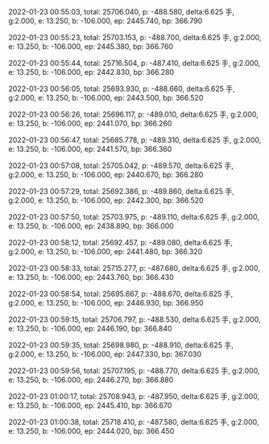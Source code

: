 2022-01-23 00:55:03, total: 25706.040, p: -488.580, delta:6.625 手, g:2.000, e: 13.250, b: -106.000, ep: 2445.740, bp: 366.790

2022-01-23 00:55:23, total: 25703.153, p: -488.700, delta:6.625 手, g:2.000, e: 13.250, b: -106.000, ep: 2445.380, bp: 366.760

2022-01-23 00:55:44, total: 25716.504, p: -487.410, delta:6.625 手, g:2.000, e: 13.250, b: -106.000, ep: 2442.830, bp: 366.280

2022-01-23 00:56:05, total: 25693.930, p: -488.660, delta:6.625 手, g:2.000, e: 13.250, b: -106.000, ep: 2443.500, bp: 366.520

2022-01-23 00:56:26, total: 25696.117, p: -489.010, delta:6.625 手, g:2.000, e: 13.250, b: -106.000, ep: 2441.070, bp: 366.260

2022-01-23 00:56:47, total: 25685.778, p: -489.310, delta:6.625 手, g:2.000, e: 13.250, b: -106.000, ep: 2441.570, bp: 366.360

2022-01-23 00:57:08, total: 25705.042, p: -489.570, delta:6.625 手, g:2.000, e: 13.250, b: -106.000, ep: 2440.670, bp: 366.280

2022-01-23 00:57:29, total: 25692.386, p: -489.860, delta:6.625 手, g:2.000, e: 13.250, b: -106.000, ep: 2442.300, bp: 366.520

2022-01-23 00:57:50, total: 25703.975, p: -489.110, delta:6.625 手, g:2.000, e: 13.250, b: -106.000, ep: 2438.890, bp: 366.000

2022-01-23 00:58:12, total: 25692.457, p: -489.080, delta:6.625 手, g:2.000, e: 13.250, b: -106.000, ep: 2441.480, bp: 366.320

2022-01-23 00:58:33, total: 25715.277, p: -487.680, delta:6.625 手, g:2.000, e: 13.250, b: -106.000, ep: 2443.760, bp: 366.430

2022-01-23 00:58:54, total: 25695.667, p: -488.670, delta:6.625 手, g:2.000, e: 13.250, b: -106.000, ep: 2446.930, bp: 366.950

2022-01-23 00:59:15, total: 25706.797, p: -488.530, delta:6.625 手, g:2.000, e: 13.250, b: -106.000, ep: 2446.190, bp: 366.840

2022-01-23 00:59:35, total: 25698.980, p: -488.910, delta:6.625 手, g:2.000, e: 13.250, b: -106.000, ep: 2447.330, bp: 367.030

2022-01-23 00:59:56, total: 25707.195, p: -488.770, delta:6.625 手, g:2.000, e: 13.250, b: -106.000, ep: 2446.270, bp: 366.880

2022-01-23 01:00:17, total: 25708.943, p: -487.950, delta:6.625 手, g:2.000, e: 13.250, b: -106.000, ep: 2445.410, bp: 366.670

2022-01-23 01:00:38, total: 25718.410, p: -487.580, delta:6.625 手, g:2.000, e: 13.250, b: -106.000, ep: 2444.020, bp: 366.450